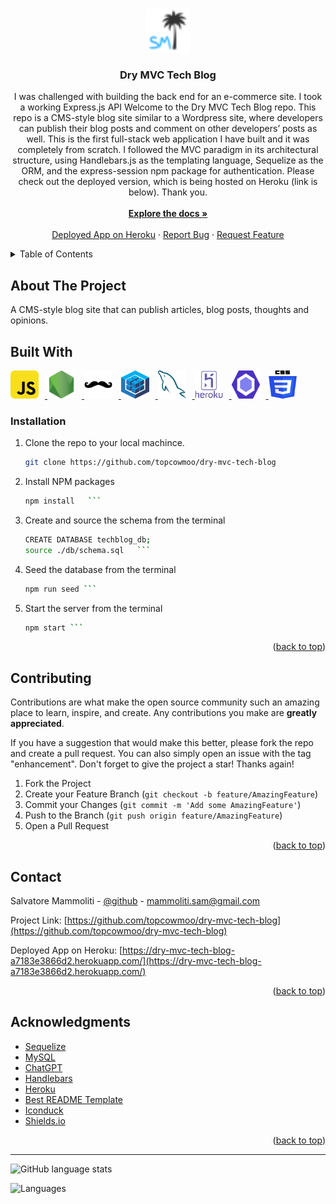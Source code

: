 <a name="readme-top"></a>

<br />
<div align="center">
  <a href="https://github.com/topcowmoo/dry-mvc-tech-blog">
    <img src="./public/images/SMfavicon-32x32.png" alt="Logo" width="70" height="70">
  </a>

<h3 align="center">Dry MVC Tech Blog</h3>

  <p align="center">
   I was challenged with building the back end for an e-commerce site. I took a working Express.js API Welcome to the Dry MVC Tech Blog repo. This repo is a CMS-style blog site similar to a Wordpress site, where developers can publish their blog posts and comment on other developers’ posts as well. This is the first full-stack web application I have built and it was completely from scratch. I followed the MVC paradigm in its architectural structure, using Handlebars.js as the templating language, Sequelize as the ORM, and the express-session npm package for authentication. Please check out the deployed version, which is being hosted on Heroku (link is below). Thank you.

  <br />
  <br />
    <a href="https://github.com/topcowmoo/dry-mvc-tech-blog"><strong>Explore the docs »</strong></a>
    <br />
    <br />
    <a href="https://dry-mvc-tech-blog-a7183e3866d2.herokuapp.com/">Deployed App on Heroku</a>
    ·
    <a href="https://github.com/topcowmoo/dry-mvc-tech-blog/issues">Report Bug</a>
    ·
    <a href="https://github.com/topcowmoo/dry-mvc-tech-blog/issues">Request Feature</a>

  </p>
</div>

<!-- TABLE OF CONTENTS -->

<details>
  <summary>Table of Contents</summary>
  <ol>
    <li>
      <a href="#about-the-project">About The Project</a>
      <ul>
        <li><a href="#built-with">Built With</a></li>
      </ul>
    </li>
        <li><a href="#installation">Installation</a></li>
      </ul>
    </li>
    <li><a href="#contributing">Contributing</a></li>
    <li><a href="#contact">Contact</a></li>
    <li><a href="#acknowledgments">Acknowledgments</a></li>
  </ol>
</details>

<!-- ABOUT THE PROJECT -->

## About The Project

A CMS-style blog site that can publish articles, blog posts, thoughts and opinions.

<!-- Creating and sourcing schema in database:

![image](https://github.com/topcowmoo/windy-e-commerce-site/assets/149528212/abe0121d-89d5-4a8e-b145-9864c3b958cf)

Seeding the database:

![image](https://github.com/topcowmoo/windy-e-commerce-site/assets/149528212/cd88f48e-be69-42a3-ac93-c43c4ed5d858)

Server is started:

![image](https://github.com/topcowmoo/windy-e-commerce-site/assets/149528212/ce132cfb-6929-461f-bc2c-3188979e83d9)

Example of a GET request of one Product in Insomnia:

![image](https://github.com/topcowmoo/windy-e-commerce-site/assets/149528212/a9bf0575-9c40-4c40-9723-3116d62a9e06)

Example of a PUT request to update a Category in Insomnia:

![image](https://github.com/topcowmoo/windy-e-commerce-site/assets/149528212/b9c9542b-31ee-42b6-b8a1-3b32c83af094)

Example of a DELETE request to delete a Tag by Id in Insomnia:

![image](https://github.com/topcowmoo/windy-e-commerce-site/assets/149528212/f3fdd26d-914e-4bf5-9de7-7dbed13df622)

Example of a POST request to create a new Tag in Insomnia:

![image](https://github.com/topcowmoo/windy-e-commerce-site/assets/149528212/c2e26d6d-9cbf-429b-9edb-3c0684260906) -->

<!-- BUILT WITH -->

## Built With

<a href="HTML-url">
  <span style="margin-right: 10px;"><img src="./public/images/javascript.png" alt="Alt text" width="45" height="45"></span>
  <span style="margin-right: 10px;"><img src="./public/images/nodejs.png" alt="Alt text" width="45" height="45"></span>
  <span style="margin-right: 10px;"><img src="./public/images/handlebars-original.png" alt="Alt text" width="45" height="45"></span>
  <span style="margin-right: 10px;"><img src="./public/images/sequelize.png" alt="Alt text" width="45" height="45"></span>
  <span style="margin-right: 10px;"><img src="./public/images/mysql.png" alt="Alt text" width="45" height="45"></span>
  <span style="margin-right: 10px;"><img src="./public/images/heroku-original-wordmark.png" alt="Alt text" width="45" height="45"></span>
  <span style="margin-right: 10px;"><img src="./public/images/eslint.png" alt="Alt text" width="45" height="45"></span>
  <span><img src="./public/images/css-3.png" alt="Alt text" width="45" height="45"></span>
</a>


<!-- INSTALLATION -->

### Installation

1. Clone the repo to your local machince.
   ```sh
   git clone https://github.com/topcowmoo/dry-mvc-tech-blog
   ```
2. Install NPM packages
   ````sh
   npm install   ```
   ````
3. Create and source the schema from the terminal
   ````sh
   CREATE DATABASE techblog_db;
   source ./db/schema.sql   ```
   ````
4. Seed the database from the terminal
   ````sh
   npm run seed ```
   ````
5. Start the server from the terminal
   ````sh
   npm start ```
   ````

<p align="right">(<a href="#readme-top">back to top</a>)</p>

<!-- CONTRIBUTING -->

## Contributing

Contributions are what make the open source community such an amazing place to learn, inspire, and create. Any contributions you make are **greatly appreciated**.

If you have a suggestion that would make this better, please fork the repo and create a pull request. You can also simply open an issue with the tag "enhancement".
Don't forget to give the project a star! Thanks again!

1. Fork the Project
2. Create your Feature Branch (`git checkout -b feature/AmazingFeature`)
3. Commit your Changes (`git commit -m 'Add some AmazingFeature'`)
4. Push to the Branch (`git push origin feature/AmazingFeature`)
5. Open a Pull Request

<p align="right">(<a href="#readme-top">back to top</a>)</p>

<!-- CONTACT -->

## Contact

Salvatore Mammoliti - [@github](https://github.com/topcowmoo) - mammoliti.sam@gmail.com

Project Link: [https://github.com/topcowmoo/dry-mvc-tech-blog](https://github.com/topcowmoo/dry-mvc-tech-blog)

Deployed App on Heroku: [https://dry-mvc-tech-blog-a7183e3866d2.herokuapp.com/](https://dry-mvc-tech-blog-a7183e3866d2.herokuapp.com/)

<p align="right">(<a href="#readme-top">back to top</a>)</p>

<!-- ACKNOWLEDGMENTS -->

## Acknowledgments

- [Sequelize](https://sequelize.org/)
- [MySQL](https://www.mysql.com/)
- [ChatGPT](https://chat.openai.com/)
- [Handlebars](https://handlebarsjs.com/)
- [Heroku](https://devcenter.heroku.com/)
- [Best README Template](https://github.com/othneildrew/Best-README-Template)
- [Iconduck](https://iconduck.com/)
- [Shields.io](https://shields.io/)

<p align="right">(<a href="#readme-top">back to top</a>)</p>

---

![GitHub language stats](https://img.shields.io/github/languages/top/topcowmoo/dry-mvc-tech-blog)

![Languages](https://img.shields.io/github/languages/count/topcowmoo/dry-mvc-tech-blog)